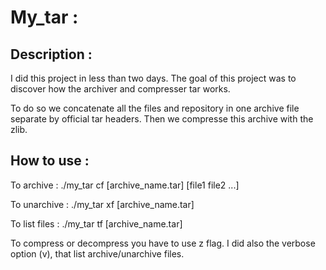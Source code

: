# My_tar :

## Description :

I did this project in less than two days. The goal of this project was to discover how the archiver and compresser tar works.

To do so we concatenate all the files and repository in one archive file separate by official tar headers. Then we compresse this archive with the zlib.

## How to use :

   To archive : ./my_tar cf [archive_name.tar] [file1 file2 ...]

   To unarchive : ./my_tar xf [archive_name.tar]

   To list files : ./my_tar tf [archive_name.tar]

To compress or decompress you have to use z flag.
I did also the verbose option (v), that list archive/unarchive files.
